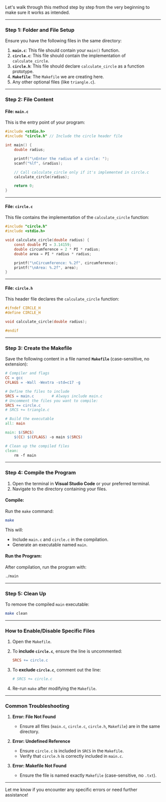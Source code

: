 Let's walk through this method step by step from the very beginning to make sure it works as intended.

---

### Step 1: Folder and File Setup

Ensure you have the following files in the same directory:

1. **`main.c`**: This file should contain your `main()` function.
2. **`circle.c`**: This file should contain the implementation of `calculate_circle`.
3. **`circle.h`**: This file should declare `calculate_circle` as a function prototype.
4. **`Makefile`**: The `Makefile` we are creating here.
5. Any other optional files (like `triangle.c`).

---

### Step 2: File Content

#### **File: `main.c`**

This is the entry point of your program:

```c
#include <stdio.h>
#include "circle.h" // Include the circle header file

int main() {
    double radius;

    printf("\nEnter the radius of a circle: ");
    scanf("%lf", &radius);

    // Call calculate_circle only if it's implemented in circle.c
    calculate_circle(radius);

    return 0;
}
```

---

#### **File: `circle.c`**

This file contains the implementation of the `calculate_circle` function:

```c
#include "circle.h"
#include <stdio.h>

void calculate_circle(double radius) {
    const double PI = 3.14159;
    double circumference = 2 * PI * radius;
    double area = PI * radius * radius;

    printf("\nCircumference: %.2f", circumference);
    printf("\nArea: %.2f", area);
}
```

---

#### **File: `circle.h`**

This header file declares the `calculate_circle` function:

```c
#ifndef CIRCLE_H
#define CIRCLE_H

void calculate_circle(double radius);

#endif
```

---

### Step 3: Create the Makefile

Save the following content in a file named **`Makefile`** (case-sensitive, no extension):

```Makefile
# Compiler and flags
CC = gcc
CFLAGS = -Wall -Wextra -std=c17 -g

# Define the files to include
SRCS = main.c        # Always include main.c
# Uncomment the files you want to compile:
SRCS += circle.c
# SRCS += triangle.c

# Build the executable
all: main

main: $(SRCS)
	$(CC) $(CFLAGS) -o main $(SRCS)

# Clean up the compiled files
clean:
	rm -f main
```

---

### Step 4: Compile the Program

1. Open the terminal in **Visual Studio Code** or your preferred terminal.
2. Navigate to the directory containing your files.

#### Compile:

Run the `make` command:

```bash
make
```

This will:

- Include `main.c` and `circle.c` in the compilation.
- Generate an executable named `main`.

#### Run the Program:

After compilation, run the program with:

```bash
./main
```

---

### Step 5: Clean Up

To remove the compiled `main` executable:

```bash
make clean
```

---

### **How to Enable/Disable Specific Files**

1. Open the `Makefile`.
2. To **include `circle.c`**, ensure the line is uncommented:
    
    ```Makefile
    SRCS += circle.c
    ```
    
3. To **exclude `circle.c`**, comment out the line:
    
    ```Makefile
    # SRCS += circle.c
    ```
    
4. Re-run `make` after modifying the `Makefile`.

---

### Common Troubleshooting

1. **Error: File Not Found**
    
    - Ensure all files (`main.c`, `circle.c`, `circle.h`, `Makefile`) are in the same directory.
2. **Error: Undefined Reference**
    
    - Ensure `circle.c` is included in `SRCS` in the `Makefile`.
    - Verify that `circle.h` is correctly included in `main.c`.
3. **Error: Makefile Not Found**
    
    - Ensure the file is named exactly `Makefile` (case-sensitive, no `.txt`).

---

Let me know if you encounter any specific errors or need further assistance!